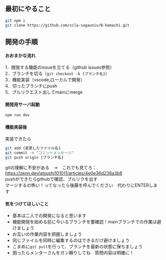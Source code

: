 
## 最初にやること
```bash
git npm i
git clone https://github.com/scla-sagauniv/B-komachi.git
```
## 開発の手順
#### おおまかな流れ
1．開発する機能のissueを立てる（github issues参照）  
2．ブランチを切る（```git checkout -b {ブランチ名}```）  
3．機能実装（vscode,ローカルで開発）  
4．切ったブランチにpush  
5．プルリクエスト出してmainにmerge
#### 開発用サーバ起動
```bash
npm run dev
```
#### 機能実装後
実装できたら
```bash
git add {変更したファイル名}
git commit -m "コミットメッセージ"
git push origin {ブランチ名}
```
gitの理解に不安がある　→　これでも見てろ：https://zenn.dev/atsushi101011/articles/4e0e36d238a3b8  
pushができたらgithubで確認、プルリクを出す  
マージするの怖い！ってなったら後藤を呼んでください　代わりにENTERします

#### 気をつけてほしいこと
* 基本は二人での開発になると思います
* 機能開発を始める前に今いるブランチを要確認！mainブランチでの作業は避けましょう
* お互いの作業内容を把握しましょう
* 同じファイルを同時に編集するのはできるだけ避けましょう
* こまめに```git pull```を行って、ブランチを最新の状態に保ちましょう
* 困ったらメンターさんをガン頼りしてね　質問内容は明確に！
